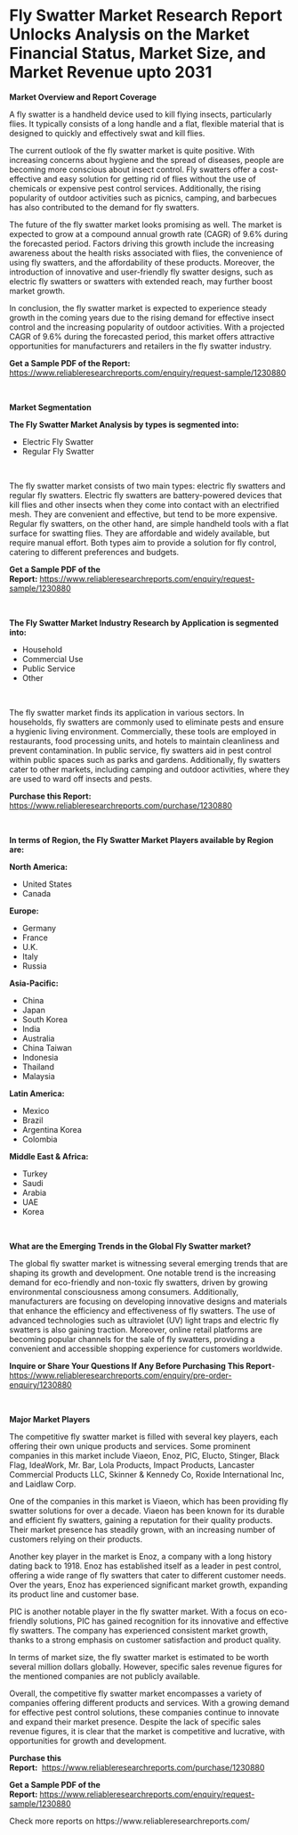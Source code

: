 <p><h1>Fly Swatter Market Research Report Unlocks Analysis on the Market Financial Status, Market Size, and Market Revenue upto 2031</h1></p><p><strong>Market Overview and Report Coverage</strong></p>
<p><p>A fly swatter is a handheld device used to kill flying insects, particularly flies. It typically consists of a long handle and a flat, flexible material that is designed to quickly and effectively swat and kill flies.</p><p>The current outlook of the fly swatter market is quite positive. With increasing concerns about hygiene and the spread of diseases, people are becoming more conscious about insect control. Fly swatters offer a cost-effective and easy solution for getting rid of flies without the use of chemicals or expensive pest control services. Additionally, the rising popularity of outdoor activities such as picnics, camping, and barbecues has also contributed to the demand for fly swatters.</p><p>The future of the fly swatter market looks promising as well. The market is expected to grow at a compound annual growth rate (CAGR) of 9.6% during the forecasted period. Factors driving this growth include the increasing awareness about the health risks associated with flies, the convenience of using fly swatters, and the affordability of these products. Moreover, the introduction of innovative and user-friendly fly swatter designs, such as electric fly swatters or swatters with extended reach, may further boost market growth.</p><p>In conclusion, the fly swatter market is expected to experience steady growth in the coming years due to the rising demand for effective insect control and the increasing popularity of outdoor activities. With a projected CAGR of 9.6% during the forecasted period, this market offers attractive opportunities for manufacturers and retailers in the fly swatter industry.</p></p>
<p><strong>Get a Sample PDF of the Report:</strong> <a href="https://www.reliableresearchreports.com/enquiry/request-sample/1230880">https://www.reliableresearchreports.com/enquiry/request-sample/1230880</a></p>
<p>&nbsp;</p>
<p><strong>Market Segmentation</strong></p>
<p><strong>The Fly Swatter Market Analysis by types is segmented into:</strong></p>
<p><ul><li>Electric Fly Swatter</li><li>Regular Fly Swatter</li></ul></p>
<p>&nbsp;</p>
<p><p>The fly swatter market consists of two main types: electric fly swatters and regular fly swatters. Electric fly swatters are battery-powered devices that kill flies and other insects when they come into contact with an electrified mesh. They are convenient and effective, but tend to be more expensive. Regular fly swatters, on the other hand, are simple handheld tools with a flat surface for swatting flies. They are affordable and widely available, but require manual effort. Both types aim to provide a solution for fly control, catering to different preferences and budgets.</p></p>
<p><strong>Get a Sample PDF of the Report:</strong>&nbsp;<a href="https://www.reliableresearchreports.com/enquiry/request-sample/1230880">https://www.reliableresearchreports.com/enquiry/request-sample/1230880</a></p>
<p>&nbsp;</p>
<p><strong>The Fly Swatter Market Industry Research by Application is segmented into:</strong></p>
<p><ul><li>Household</li><li>Commercial Use</li><li>Public Service</li><li>Other</li></ul></p>
<p>&nbsp;</p>
<p><p>The fly swatter market finds its application in various sectors. In households, fly swatters are commonly used to eliminate pests and ensure a hygienic living environment. Commercially, these tools are employed in restaurants, food processing units, and hotels to maintain cleanliness and prevent contamination. In public service, fly swatters aid in pest control within public spaces such as parks and gardens. Additionally, fly swatters cater to other markets, including camping and outdoor activities, where they are used to ward off insects and pests.</p></p>
<p><strong>Purchase this Report:</strong>&nbsp; <a href="https://www.reliableresearchreports.com/purchase/1230880">https://www.reliableresearchreports.com/purchase/1230880</a></p>
<p>&nbsp;</p>
<p><strong>In terms of Region, the Fly Swatter Market Players available by Region are:</strong></p>
<p>
    <p> <strong> North America: </strong>
        <ul>
            <li>United States</li>
            <li>Canada</li>
        </ul>
        </p> 
    <p> <strong> Europe: </strong>
        <ul>
            <li>Germany</li>
            <li>France</li>
            <li>U.K.</li>
            <li>Italy</li>
            <li>Russia</li>
        </ul>
        </p> 
    <p> <strong> Asia-Pacific: </strong>
        <ul>
            <li>China</li>
            <li>Japan</li>
            <li>South Korea</li>
            <li>India</li>
            <li>Australia</li>
            <li>China Taiwan</li>
            <li>Indonesia</li>
            <li>Thailand</li>
            <li>Malaysia</li>
        </ul>
        </p> 
    <p> <strong> Latin America: </strong>
        <ul>
            <li>Mexico</li>
            <li>Brazil</li>
            <li>Argentina Korea</li>
            <li>Colombia</li>
        </ul>
        </p> 
    <p> <strong> Middle East & Africa: </strong>
        <ul>
            <li>Turkey</li>
            <li>Saudi</li>
            <li>Arabia</li>
            <li>UAE</li>
            <li>Korea</li>
        </ul>
    </p>
    </p>
<p>&nbsp;</p>
<p><strong>What are the Emerging Trends in the Global Fly Swatter market?</strong></p>
<p><p>The global fly swatter market is witnessing several emerging trends that are shaping its growth and development. One notable trend is the increasing demand for eco-friendly and non-toxic fly swatters, driven by growing environmental consciousness among consumers. Additionally, manufacturers are focusing on developing innovative designs and materials that enhance the efficiency and effectiveness of fly swatters. The use of advanced technologies such as ultraviolet (UV) light traps and electric fly swatters is also gaining traction. Moreover, online retail platforms are becoming popular channels for the sale of fly swatters, providing a convenient and accessible shopping experience for customers worldwide.</p></p>
<p><strong>Inquire or Share Your Questions If Any Before Purchasing This Report</strong>- <a href="https://www.reliableresearchreports.com/enquiry/pre-order-enquiry/1230880">https://www.reliableresearchreports.com/enquiry/pre-order-enquiry/1230880</a></p>
<p>&nbsp;</p>
<p><strong>Major Market Players</strong></p>
<p><p>The competitive fly swatter market is filled with several key players, each offering their own unique products and services. Some prominent companies in this market include Viaeon, Enoz, PIC, Elucto, Stinger, Black Flag, IdeaWork, Mr. Bar, Lola Products, Impact Products, Lancaster Commercial Products LLC, Skinner & Kennedy Co, Roxide International Inc, and Laidlaw Corp.</p><p>One of the companies in this market is Viaeon, which has been providing fly swatter solutions for over a decade. Viaeon has been known for its durable and efficient fly swatters, gaining a reputation for their quality products. Their market presence has steadily grown, with an increasing number of customers relying on their products.</p><p>Another key player in the market is Enoz, a company with a long history dating back to 1918. Enoz has established itself as a leader in pest control, offering a wide range of fly swatters that cater to different customer needs. Over the years, Enoz has experienced significant market growth, expanding its product line and customer base.</p><p>PIC is another notable player in the fly swatter market. With a focus on eco-friendly solutions, PIC has gained recognition for its innovative and effective fly swatters. The company has experienced consistent market growth, thanks to a strong emphasis on customer satisfaction and product quality.</p><p>In terms of market size, the fly swatter market is estimated to be worth several million dollars globally. However, specific sales revenue figures for the mentioned companies are not publicly available.</p><p>Overall, the competitive fly swatter market encompasses a variety of companies offering different products and services. With a growing demand for effective pest control solutions, these companies continue to innovate and expand their market presence. Despite the lack of specific sales revenue figures, it is clear that the market is competitive and lucrative, with opportunities for growth and development.</p></p>
<p><strong>Purchase this Report:</strong>&nbsp;&nbsp;<a href="https://www.reliableresearchreports.com/purchase/1230880">https://www.reliableresearchreports.com/purchase/1230880</a></p>
<p></p>
<p><strong>Get a Sample PDF of the Report:</strong>&nbsp;<a href="https://www.reliableresearchreports.com/enquiry/request-sample/1230880">https://www.reliableresearchreports.com/enquiry/request-sample/1230880</a></p>
<p>Check more reports on https://www.reliableresearchreports.com/</p>